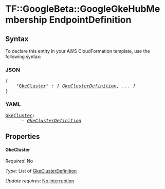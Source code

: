 # TF::GoogleBeta::GoogleGkeHubMembership EndpointDefinition

## Syntax

To declare this entity in your AWS CloudFormation template, use the following syntax:

### JSON

<pre>
{
    "<a href="#gkecluster" title="GkeCluster">GkeCluster</a>" : <i>[ <a href="gkeclusterdefinition.md">GkeClusterDefinition</a>, ... ]</i>
}
</pre>

### YAML

<pre>
<a href="#gkecluster" title="GkeCluster">GkeCluster</a>: <i>
      - <a href="gkeclusterdefinition.md">GkeClusterDefinition</a></i>
</pre>

## Properties

#### GkeCluster

_Required_: No

_Type_: List of <a href="gkeclusterdefinition.md">GkeClusterDefinition</a>

_Update requires_: [No interruption](https://docs.aws.amazon.com/AWSCloudFormation/latest/UserGuide/using-cfn-updating-stacks-update-behaviors.html#update-no-interrupt)

